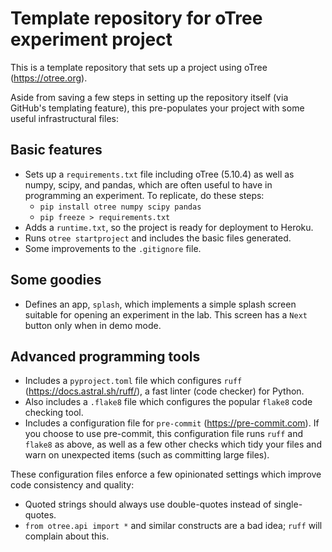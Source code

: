 # Template repository for oTree experiment project

This is a template repository that sets up a project using oTree (https://otree.org).

Aside from saving a few steps in setting up the repository itself (via GitHub's templating feature),
this pre-populates your project with some useful infrastructural files:

## Basic features

* Sets up a `requirements.txt` file including oTree (5.10.4) as well as numpy, scipy, and pandas,
  which are often useful to have in programming an experiment.
  To replicate, do these steps:
  * `pip install otree numpy scipy pandas`
  * `pip freeze > requirements.txt`
* Adds a `runtime.txt`, so the project is ready for deployment to Heroku.
* Runs `otree startproject` and includes the basic files generated.
* Some improvements to the `.gitignore` file.

## Some goodies

* Defines an app, `splash`, which implements a simple splash screen suitable for opening
  an experiment in the lab.  This screen has a `Next` button only when in demo mode.


## Advanced programming tools

* Includes a `pyproject.toml` file which configures `ruff` (https://docs.astral.sh/ruff/),
  a fast linter (code checker) for Python.
* Also includes a `.flake8` file which configures the popular `flake8` code checking tool.
* Includes a configuration file for `pre-commit` (https://pre-commit.com).
  If you choose to use pre-commit, this configuration file runs `ruff` and `flake8` as above,
  as well as a few other checks which tidy your files and warn on unexpected items
  (such as committing large files).

These configuration files enforce a few opinionated settings which improve code
consistency and quality:
* Quoted strings should always use double-quotes instead of single-quotes.
* `from otree.api import *` and similar constructs are a bad idea; `ruff` will complain about this.
